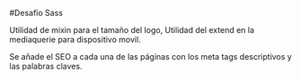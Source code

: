 #Desafio Sass

Utilidad de mixin para el tamaño del logo,
Utilidad del extend en la mediaquerie para dispositivo movil.

Se añade el SEO a cada una de las páginas con los meta tags descriptivos y las palabras claves.
